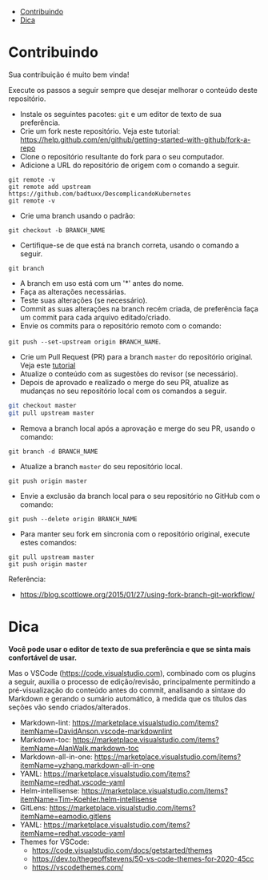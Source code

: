 <!-- TOC -->

- [Contribuindo](#contribuindo)
- [Dica](#dica)

<!-- TOC -->

# Contribuindo

Sua contribuição é muito bem vinda!

Execute os passos a seguir sempre que desejar melhorar o conteúdo deste repositório.

* Instale os seguintes pacotes: ``git`` e um editor de texto de sua preferência.
* Crie um fork neste repositório. Veja este tutorial: https://help.github.com/en/github/getting-started-with-github/fork-a-repo
* Clone o repositório resultante do fork para o seu computador.
* Adicione a URL do repositório de origem com o comando a seguir.

```
git remote -v
git remote add upstream https://github.com/badtuxx/DescomplicandoKubernetes
git remote -v
```

* Crie uma branch usando o padrão:

```
git checkout -b BRANCH_NAME
```

* Certifique-se de que está na branch correta, usando o comando a seguir.

```
git branch
```

* A branch em uso está com um '*' antes do nome.
* Faça as alterações necessárias.
* Teste suas alterações (se necessário).
* Commit as suas alterações na branch recém criada, de preferência faça um commit para cada arquivo editado/criado.
* Envie os commits para o repositório remoto com o comando:

```git push --set-upstream origin BRANCH_NAME```.

* Crie um Pull Request (PR) para a branch `master` do repositório original. Veja este [tutorial](https://help.github.com/en/github/collaborating-with-issues-and-pull-requests/creating-a-pull-request-from-a-fork)
* Atualize o conteúdo com as sugestões do revisor (se necessário).
* Depois de aprovado e realizado o merge do seu PR, atualize as mudanças no seu repositório local com os comandos a seguir.

```bash
git checkout master
git pull upstream master
```

* Remova a branch local após a aprovação e merge do seu PR, usando o comando:

```
git branch -d BRANCH_NAME
```

* Atualize a branch ``master`` do seu repositório local.

```
git push origin master
```

* Envie a exclusão da branch local para o seu repositório no GitHub com o comando:

```
git push --delete origin BRANCH_NAME
```

* Para manter seu fork em sincronia com o repositório original, execute estes comandos:

```
git pull upstream master
git push origin master
```

Referência:
* https://blog.scottlowe.org/2015/01/27/using-fork-branch-git-workflow/

# Dica

**Você pode usar o editor de texto de sua preferência e que se sinta mais confortável de usar.**

Mas o VSCode (https://code.visualstudio.com), combinado com os plugins a seguir, auxilia o processo de edição/revisão, principalmente permitindo a pré-visualização do conteúdo antes do commit, analisando a sintaxe do Markdown e gerando o sumário automático, à medida que os títulos das seções vão sendo criados/alterados.

* Markdown-lint: https://marketplace.visualstudio.com/items?itemName=DavidAnson.vscode-markdownlint
* Markdown-toc: https://marketplace.visualstudio.com/items?itemName=AlanWalk.markdown-toc
* Markdown-all-in-one: https://marketplace.visualstudio.com/items?itemName=yzhang.markdown-all-in-one
* YAML: https://marketplace.visualstudio.com/items?itemName=redhat.vscode-yaml
* Helm-intellisense: https://marketplace.visualstudio.com/items?itemName=Tim-Koehler.helm-intellisense
* GitLens: https://marketplace.visualstudio.com/items?itemName=eamodio.gitlens
* YAML: https://marketplace.visualstudio.com/items?itemName=redhat.vscode-yaml
* Themes for VSCode:
    * https://code.visualstudio.com/docs/getstarted/themes
    * https://dev.to/thegeoffstevens/50-vs-code-themes-for-2020-45cc
    * https://vscodethemes.com/